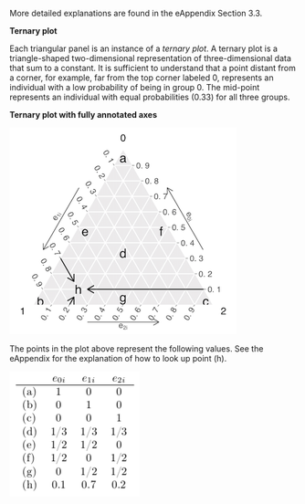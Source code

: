 More detailed explanations are found in the eAppendix Section 3.3.

**Ternary plot**

Each triangular panel is an instance of a *ternary plot*. A ternary plot is a triangle-shaped two-dimensional representation of three-dimensional data that sum to a constant. It is sufficient to understand that a point distant from a corner, for example, far from the top corner labeled 0, represents an individual with a low probability of being in group 0. The mid-point represents an individual with equal probabilities (0.33) for all three groups.

**Ternary plot with fully annotated axes**

![Alt text](./source/ggtern_grids.png)

The points in the plot above represent the following values. See the eAppendix for the explanation of how to look up point (h).

![Alt text](./source/ggtern_grids_table.png)

